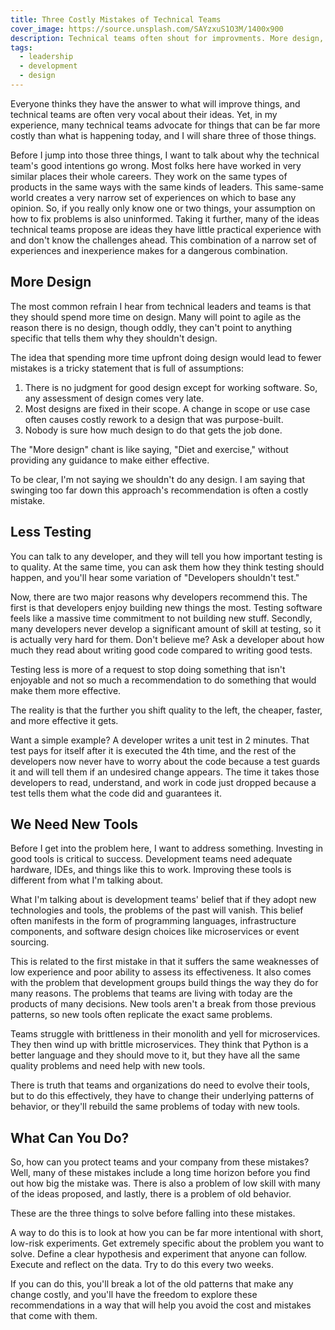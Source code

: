 ```yaml
---
title: Three Costly Mistakes of Technical Teams
cover_image: https://source.unsplash.com/SAYzxuS1O3M/1400x900
description: Technical teams often shout for improvments. More design, less testing, and new tools are common requests. However, these requests are often far more costly than the problems that exist today. This article explains the root of the issues here and how to address them.
tags:
  - leadership
  - development
  - design
---
```


Everyone thinks they have the answer to what will improve things, and technical teams are often very vocal about their ideas. Yet, in my experience, many technical teams advocate for things that can be far more costly than what is happening today, and I will share three of those things.

Before I jump into those three things, I want to talk about why the technical team's good intentions go wrong. Most folks here have worked in very similar places their whole careers. They work on the same types of products in the same ways with the same kinds of leaders. This same-same world creates a very narrow set of experiences on which to base any opinion. So, if you really only know one or two things, your assumption on how to fix problems is also uninformed. Taking it further, many of the ideas technical teams propose are ideas they have little practical experience with and don't know the challenges ahead. This combination of a narrow set of experiences and inexperience makes for a dangerous combination.

## More Design

The most common refrain I hear from technical leaders and teams is that they should spend more time on design. Many will point to agile as the reason there is no design, though oddly, they can't point to anything specific that tells them why they shouldn't design.

The idea that spending more time upfront doing design would lead to fewer mistakes is a tricky statement that is full of assumptions:

1. There is no judgment for good design except for working software. So, any assessment of design comes very late.
2. Most designs are fixed in their scope. A change in scope or use case often causes costly rework to a design that was purpose-built.
3. Nobody is sure how much design to do that gets the job done. 

The "More design" chant is like saying, "Diet and exercise," without providing any guidance to make either effective.

To be clear, I'm not saying we shouldn't do any design. I am saying that swinging too far down this approach's recommendation is often a costly mistake.

## Less Testing

You can talk to any developer, and they will tell you how important testing is to quality. At the same time, you can ask them how they think testing should happen, and you'll hear some variation of "Developers shouldn't test."

Now, there are two major reasons why developers recommend this. The first is that developers enjoy building new things the most. Testing software feels like a massive time commitment to not building new stuff. Secondly, many developers never develop a significant amount of skill at testing, so it is actually very hard for them. Don't believe me? Ask a developer about how much they read about writing good code compared to writing good tests.

Testing less is more of a request to stop doing something that isn't enjoyable and not so much a recommendation to do something that would make them more effective.

The reality is that the further you shift quality to the left, the cheaper, faster, and more effective it gets.

Want a simple example? A developer writes a unit test in 2 minutes. That test pays for itself after it is executed the 4th time, and the rest of the developers now never have to worry about the code because a test guards it and will tell them if an undesired change appears. The time it takes those developers to read, understand, and work in code just dropped because a test tells them what the code did and guarantees it.

## We Need New Tools

Before I get into the problem here, I want to address something. Investing in good tools is critical to success. Development teams need adequate hardware, IDEs, and things like this to work. Improving these tools is different from what I'm talking about.

What I'm talking about is development teams' belief that if they adopt new technologies and tools, the problems of the past will vanish. This belief often manifests in the form of programming languages, infrastructure components, and software design choices like microservices or event sourcing.

This is related to the first mistake in that it suffers the same weaknesses of low experience and poor ability to assess its effectiveness. It also comes with the problem that development groups build things the way they do for many reasons. The problems that teams are living with today are the products of many decisions. New tools aren't a break from those previous patterns, so new tools often replicate the exact same problems.

Teams struggle with brittleness in their monolith and yell for microservices. They then wind up with brittle microservices. They think that Python is a better language and they should move to it, but they have all the same quality problems and need help with new tools.

There is truth that teams and organizations do need to evolve their tools, but to do this effectively, they have to change their underlying patterns of behavior, or they'll rebuild the same problems of today with new tools.

## What Can You Do?

So, how can you protect teams and your company from these mistakes? Well, many of these mistakes include a long time horizon before you find out how big the mistake was. There is also a problem of low skill with many of the ideas proposed, and lastly, there is a problem of old behavior.

These are the three things to solve before falling into these mistakes.

A way to do this is to look at how you can be far more intentional with short, low-risk experiments. Get extremely specific about the problem you want to solve. Define a clear hypothesis and experiment that anyone can follow. Execute and reflect on the data. Try to do this every two weeks.

If you can do this, you'll break a lot of the old patterns that make any change costly, and you'll have the freedom to explore these recommendations in a way that will help you avoid the cost and mistakes that come with them.
